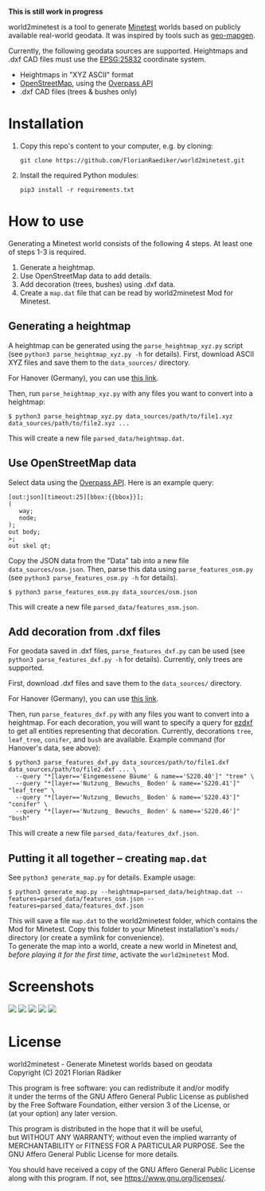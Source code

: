 **This is still work in progress**

world2minetest is a tool to generate [Minetest](https://www.minetest.net/) worlds based on publicly available real-world geodata. It was inspired by tools such as [geo-mapgen](https://github.com/Gael-de-Sailly/geo-mapgen).

Currently, the following geodata sources are supported. Heightmaps and .dxf CAD files must use the [EPSG:25832](https://epsg.io/25832) coordinate system.
 * Heightmaps in "XYZ ASCII" format
 * [OpenStreetMap](https://openstreetmap.org), using the [Overpass API](https://overpass-turbo.eu/)
 * .dxf CAD files (trees & bushes only)



Installation
============

 1. Copy this repo's content to your computer, e.g. by cloning:
    ```
    git clone https://github.com/FlorianRaediker/world2minetest.git
    ```
 2. Install the required Python modules:
    ```
    pip3 install -r requirements.txt
    ```



How to use
==========
Generating a Minetest world consists of the following 4 steps. At least one of steps 1-3 is required.

 1. Generate a heightmap.
 2. Use OpenStreetMap data to add details.
 3. Add decoration (trees, bushes) using .dxf data.
 4. Create a `map.dat` file that can be read by world2minetest Mod for Minetest.


## Generating a heightmap
A heightmap can be generated using the `parse_heightmap_xyz.py` script (see `python3 parse_heightmap_xyz.py -h` for details).
First, download ASCII XYZ files and save them to the `data_sources/` directory.

For Hanover (Germany), you can use [this link](https://www.hannover.de/Leben-in-der-Region-Hannover/Verwaltungen-Kommunen/Die-Verwaltung-der-Landeshauptstadt-Hannover/Dezernate-und-Fachbereiche-der-LHH/Stadtentwicklung-und-Bauen/Fachbereich-Planen-und-Stadtentwicklung/Geoinformation/Open-GeoData/3D-Stadtmodell-und-Gel%C3%A4ndemodell/Digitales-Gel%C3%A4ndemodell-DGM1).

Then, run `parse_heightmap_xyz.py` with any files you want to convert into a heightmap:
```
$ python3 parse_heightmap_xyz.py data_sources/path/to/file1.xyz data_sources/path/to/file2.xyz ...
```
This will create a new file `parsed_data/heightmap.dat`.


## Use OpenStreetMap data
Select data using the [Overpass API](https://overpass-turbo.eu/). 
Here is an example query:
```
[out:json][timeout:25][bbox:{{bbox}}];
(
   way;
   node;
);
out body;
>;
out skel qt;
```

Copy the JSON data from the "Data" tab into a new file `data_sources/osm.json`.
Then, parse this data using `parse_features_osm.py` (see `python3 parse_features_osm.py -h` for details).
```
$ python3 parse_features_osm.py data_sources/osm.json
```
This will create a new file `parsed_data/features_osm.json`.


## Add decoration from .dxf files
For geodata saved in .dxf files, `parse_features_dxf.py` can be used (see `python3 parse_features_dxf.py -h` for details).
Currently, only trees are supported.

First, download .dxf files and save them to the `data_sources/` directory.

For Hanover (Germany), you can use [this link](https://www.hannover.de/Leben-in-der-Region-Hannover/Verwaltungen-Kommunen/Die-Verwaltung-der-Landeshauptstadt-Hannover/Dezernate-und-Fachbereiche-der-LHH/Stadtentwicklung-und-Bauen/Fachbereich-Planen-und-Stadtentwicklung/Geoinformation/Open-GeoData/Digitale-Stadtkarten/Stadtkarte-1-1000-SKH1000).

Then, run `parse_features_dxf.py` with any files you want to convert into a heightmap.
For each decoration, you will want to specify a query for [ezdxf](https://ezdxf.readthedocs.io/en/stable/tutorials/getting_data.html#retrieve-entities-by-query-language) to get all entities representing that decoration. Currently, decorations `tree`, `leaf_tree`, `conifer`, and `bush` are available.
Example command (for Hanover's data, see above):
```
$ python3 parse_features_dxf.py data_sources/path/to/file1.dxf data_sources/path/to/file2.dxf ... \
  --query "*[layer=='Eingemessene Bäume' & name=='S220.40']" "tree" \
  --query "*[layer=='Nutzung_ Bewuchs_ Boden' & name=='S220.41']" "leaf_tree" \
  --query "*[layer=='Nutzung_ Bewuchs_ Boden' & name=='S220.43']" "conifer" \
  --query "*[layer=='Nutzung_ Bewuchs_ Boden' & name=='S220.46']" "bush"
```
This will create a new file `parsed_data/features_dxf.json`.


## Putting it all together – creating `map.dat`
See `python3 generate_map.py` for details.
Example usage:
```
$ python3 generate_map.py --heightmap=parsed_data/heightmap.dat --features=parsed_data/features_osm.json --features=parsed_data/features_dxf.json
```
This will save a file `map.dat` to the world2minetest folder, which contains the Mod for Minetest.
Copy this folder to your Minetest installation's `mods/` directory (or create a symlink for convenience).<br>
To generate the map into a world, create a new world in Minetest and, *before playing it for the first time*, activate the `world2minetest` Mod.



Screenshots
===========
![](docs/screenshot_water.png)
![](docs/screenshot_trees_with_postboxes_and_buildings.png)
![](docs/screenshot_bench.png)
![](docs/screenshot_fence.png)
![](docs/screenshot_primary_road.png)


License
=======
world2minetest - Generate Minetest worlds based on geodata<br>
Copyright (C) 2021  Florian Rädiker

This program is free software: you can redistribute it and/or modify<br>
it under the terms of the GNU Affero General Public License as published<br>
by the Free Software Foundation, either version 3 of the License, or<br>
(at your option) any later version.

This program is distributed in the hope that it will be useful,<br>
but WITHOUT ANY WARRANTY; without even the implied warranty of<br>
MERCHANTABILITY or FITNESS FOR A PARTICULAR PURPOSE.  See the<br>
GNU Affero General Public License for more details.<br>

You should have received a copy of the GNU Affero General Public License<br>
along with this program.  If not, see <https://www.gnu.org/licenses/>.
